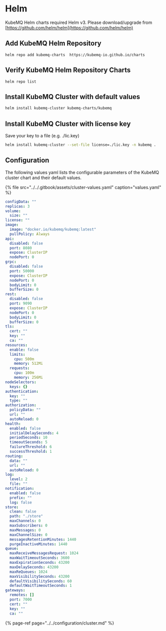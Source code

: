 # Helm

KubeMQ Helm charts required Helm v3. Please download/upgrade from [https://github.com/helm/helm](https://github.com/helm/helm)

## Add KubeMQ Helm Repository

```text
helm repo add kubemq-charts  https://kubemq-io.github.io/charts
```

## Verify KubeMQ Helm Repository Charts

```text
helm repo list
```

## Install KubeMQ Cluster with default values

```bash
helm install kubemq-cluster kubemq-charts/kubemq
```

## Install KubeMQ Cluster with license key

Save your key to a file (e.g. ./lic.key)

```bash
helm install kubemq-cluster --set-file license=./lic.key -n kubemq .
```


## Configuration

The following values yaml lists the configurable parameters of the KubeMQ cluster chart and their default values.

{% file src="../../.gitbook/assets/cluster-values.yaml" caption="values.yaml" %}

```yaml
configData: ""
replicas: 3
volume:
  size: ""
license: ""
image:
  image: "docker.io/kubemq/kubemq:latest"
  pullPolicy: Always
api:
  disabled: false
  port: 8080
  expose: ClusterIP
  nodePort: 0
grpc:
  disabled: false
  port: 50000
  expose: ClusterIP
  nodePort: 0
  bodyLimit: 0
  bufferSize: 0
rest:
  disabled: false
  port: 9090
  expose: ClusterIP
  nodePort: 0
  bodyLimit: 0
  bufferSize: 0
tls:
  cert: ""
  key: ""
  ca: ""
resources:
  enable: false
  limits:
    cpu: 500m
    memory: 512Mi
  requests:
    cpu: 100m
    memory: 256Mi
nodeSelectors:
  keys: {}
authentication:
  key: ""
  type: ""
authorization:
  policyData: ""
  url: ""
  autoReload: 0
health:
  enabled: false
  initialDelaySeconds: 4
  periodSeconds: 10
  timeoutSeconds: 5
  failureThreshold: 6
  successThreshold: 1
routing:
  data: ""
  url: ""
  autoReload: 0
log:
  level: 2
  file: ""
notification:
  enabled: false
  prefix: ""
  log: false
store:
  clean: false
  path: "./store"
  maxChannels: 0
  maxSubscribers: 0
  maxMessages: 0
  maxChannelSize: 0
  messagesRetentionMinutes: 1440
  purgeInactiveMinutes: 1440
queue:
  maxReceiveMessagesRequest: 1024
  maxWaitTimeoutSeconds: 3600
  maxExpirationSeconds: 43200
  maxDelaySeconds: 43200
  maxReQueues: 1024
  maxVisibilitySeconds: 43200
  defaultVisibilitySeconds: 60
  defaultWaitTimeoutSeconds: 1
gateways:
  remotes: []
  port: 7000
  cert: ""
  key: ""
  ca: ""
```

{% page-ref page="../../configuration/cluster.md" %}

